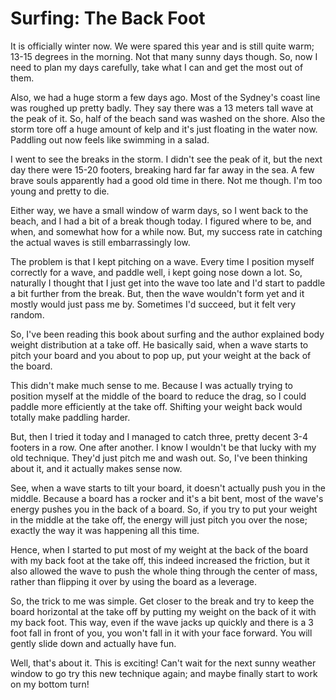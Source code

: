 # Surfing: The Back Foot

It is officially winter now. We were spared this year and is still quite warm;
13-15 degrees in the morning. Not that many sunny days though. So, now I need
to plan my days carefully, take what I can and get the most out of them.

Also, we had a huge storm a few days ago. Most of the Sydney's coast line was
roughed up pretty badly. They say there was a 13 meters tall wave at the peak of
it. So, half of the beach sand was washed on the shore. Also the storm tore off
a huge amount of kelp and it's just floating in the water now. Paddling out now
feels like swimming in a salad.

I went to see the breaks in the storm. I didn't see the peak of it, but the next
day there were 15-20 footers, breaking hard far far away in the sea. A few brave
souls apparently had a good old time in there. Not me though. I'm too young and
pretty to die.

Either way, we have a small window of warm days, so I went back to the beach, and
I had a bit of a break though today. I figured where to be, and when, and somewhat
how for a while now. But, my success rate in catching the actual waves is still
embarrassingly low.

The problem is that I kept pitching on a wave. Every time I position myself
correctly for a wave, and paddle well, i kept going nose down a lot. So, naturally
I thought that I just get into the wave too late and I'd start to paddle a bit
further from the break. But, then the wave wouldn't form yet and it mostly would
just pass me by. Sometimes I'd succeed, but it felt very random.

So, I've been reading this book about surfing and the author explained body
weight distribution at a take off. He basically said, when a wave starts to pitch
your board and you about to pop up, put your weight at the back of the board.

This didn't make much sense to me. Because I was actually trying to position
myself at the middle of the board to reduce the drag, so I could paddle more
efficiently at the take off. Shifting your weight back would totally make paddling
harder.

But, then I tried it today and I managed to catch three, pretty decent 3-4 footers
in a row. One after another. I know I wouldn't be that lucky with my old technique.
They'd just pitch me and wash out. So, I've been thinking about it, and it
actually makes sense now.

See, when a wave starts to tilt your board, it doesn't actually push you in the
middle. Because a board has a rocker and it's a bit bent, most of the wave's
energy pushes you in the back of a board. So, if you try to put your weight in
the middle at the take off, the energy will just pitch you over the nose; exactly
the way it was happening all this time.

Hence, when I started to put most of my weight at the back of the board with my
back foot at the take off, this indeed increased the friction, but it also allowed
the wave to push the whole thing through the center of mass, rather than flipping
it over by using the board as a leverage.

So, the trick to me was simple. Get closer to the break and try to keep the board
horizontal at the take off by putting my weight on the back of it with my back
foot. This way, even if the wave jacks up quickly and there is a 3 foot fall in
front of you, you won't fall in it with your face forward. You will gently slide
down and actually have fun.

Well, that's about it. This is exciting! Can't wait for the next sunny weather
window to go try this new technique again; and maybe finally start to work on
my bottom turn!
